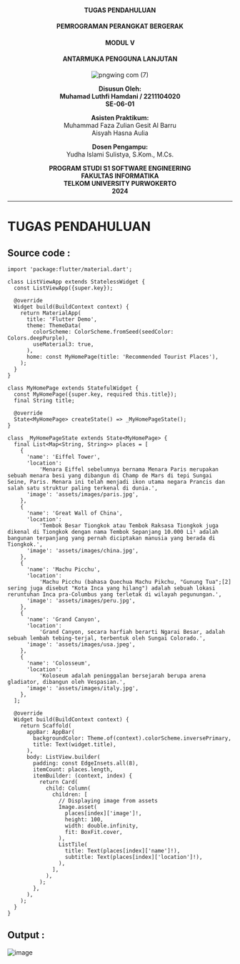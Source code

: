 <div style="text-align: center;">

#### TUGAS PENDAHULUAN  
#### PEMROGRAMAN PERANGKAT BERGERAK  
#### MODUL V  
#### ANTARMUKA PENGGUNA LANJUTAN

![pngwing com (7)](https://github.com/user-attachments/assets/b82829d5-d503-46ec-8a90-c3839a70c6b8)

**Disusun Oleh:**  
**Muhamad Luthfi Hamdani / 2211104020**  
**SE-06-01**  

**Asisten Praktikum:**  
Muhammad Faza Zulian Gesit Al Barru  
Aisyah Hasna Aulia  

**Dosen Pengampu:**  
Yudha Islami Sulistya, S.Kom., M.Cs.  


**PROGRAM STUDI S1 SOFTWARE ENGINEERING**  
**FAKULTAS INFORMATIKA**  
**TELKOM UNIVERSITY PURWOKERTO**  
**2024**

</div>

---

# TUGAS PENDAHULUAN

## Source code :
```
import 'package:flutter/material.dart';

class ListViewApp extends StatelessWidget {
  const ListViewApp({super.key});

  @override
  Widget build(BuildContext context) {
    return MaterialApp(
      title: 'Flutter Demo',
      theme: ThemeData(
        colorScheme: ColorScheme.fromSeed(seedColor: Colors.deepPurple),
        useMaterial3: true,
      ),
      home: const MyHomePage(title: 'Recommended Tourist Places'),
    );
  }
}

class MyHomePage extends StatefulWidget {
  const MyHomePage({super.key, required this.title});
  final String title;

  @override
  State<MyHomePage> createState() => _MyHomePageState();
}

class _MyHomePageState extends State<MyHomePage> {
  final List<Map<String, String>> places = [
    {
      'name': 'Eiffel Tower',
      'location':
          'Menara Eiffel sebelumnya bernama Menara Paris merupakan sebuah menara besi yang dibangun di Champ de Mars di tepi Sungai Seine, Paris. Menara ini telah menjadi ikon utama negara Prancis dan salah satu struktur paling terkenal di dunia.',
      'image': 'assets/images/paris.jpg',
    },
    {
      'name': 'Great Wall of China',
      'location':
          'Tembok Besar Tiongkok atau Tembok Raksasa Tiongkok juga dikenal di Tiongkok dengan nama Tembok Sepanjang 10.000 Li¹ adalah bangunan terpanjang yang pernah diciptakan manusia yang berada di Tiongkok.',
      'image': 'assets/images/china.jpg',
    },
    {
      'name': 'Machu Picchu',
      'location':
          'Machu Picchu (bahasa Quechua Machu Pikchu, "Gunung Tua";[2] sering juga disebut "Kota Inca yang hilang") adalah sebuah lokasi reruntuhan Inca pra-Columbus yang terletak di wilayah pegunungan.',
      'image': 'assets/images/peru.jpg',
    },
    {
      'name': 'Grand Canyon',
      'location':
          'Grand Canyon, secara harfiah berarti Ngarai Besar, adalah sebuah lembah tebing-terjal, terbentuk oleh Sungai Colorado.',
      'image': 'assets/images/usa.jpeg',
    },
    {
      'name': 'Colosseum',
      'location':
          'Koloseum adalah peninggalan bersejarah berupa arena gladiator, dibangun oleh Vespasian.',
      'image': 'assets/images/italy.jpg',
    },
  ];

  @override
  Widget build(BuildContext context) {
    return Scaffold(
      appBar: AppBar(
        backgroundColor: Theme.of(context).colorScheme.inversePrimary,
        title: Text(widget.title),
      ),
      body: ListView.builder(
        padding: const EdgeInsets.all(8),
        itemCount: places.length,
        itemBuilder: (context, index) {
          return Card(
            child: Column(
              children: [
                // Displaying image from assets
                Image.asset(
                  places[index]['image']!,
                  height: 100,
                  width: double.infinity,
                  fit: BoxFit.cover,
                ),
                ListTile(
                  title: Text(places[index]['name']!),
                  subtitle: Text(places[index]['location']!),
                ),
              ],
            ),
          );
        },
      ),
    );
  }
}

```

## Output :

![image](https://github.com/user-attachments/assets/d3481c63-03d2-422e-aeef-81261892aa89)
